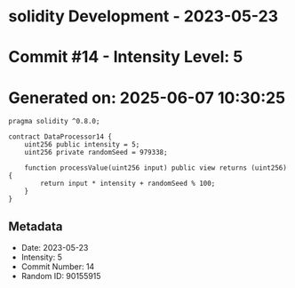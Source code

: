 ﻿# solidity Development - 2023-05-23
# Commit #14 - Intensity Level: 5
# Generated on: 2025-06-07 10:30:25
```solidity
pragma solidity ^0.8.0;

contract DataProcessor14 {
    uint256 public intensity = 5;
    uint256 private randomSeed = 979338;

    function processValue(uint256 input) public view returns (uint256) {
        return input * intensity + randomSeed % 100;
    }
}
```
## Metadata
- Date: 2023-05-23
- Intensity: 5
- Commit Number: 14
- Random ID: 90155915
